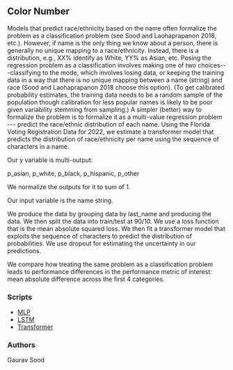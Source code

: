 ## Color Number

Models that predict race/ethnicity based on the name often formalize the problem as a classification problem (see Sood and Laohaprapanon 2018, etc.). However, if name is the only thing we know about a person, there is generally no unique mapping to a race/ethnicity. Instead, there is a distribution, e.g., XX% identify as White, YY% as Asian, etc. Posing the regression problem as a classification involves making one of two choices---classifying to the mode, which involves losing data, or keeping the training data in a way that there is no unique mapping between a name (string) and race (Sood and Laohaprapanon 2018 choose this option). (To get calibrated probability estimates, the training data needs to be a random sample of the population though calibration for less popular names is likely to be poor given variability stemming from sampling.) A simpler (better) way to formalize the problem is to formalize it as a multi-value regression problem --- predict the race/ethnic distribution of each name. Using the Florida Voting Registration Data for 2022, we estimate a transformer model that predicts the distribution of race/ethnicity per name using the sequence of characters in a name.

Our y variable is multi-output:

p_asian, p_white, p_black, p_hispanic, p_other

We normalize the outputs for it to sum of 1.

Our input variable is the name string. 

We produce the data by grouping data by last_name and producing the data. We then split the data into train/test at 90/10. We use a loss function that is the mean absolute squared loss. We then fit a transformer model that exploits the sequence of characters to predict the distribution of probabilities. We use dropout for estimating the uncertainty in our predictions.

We compare how treating the same problem as a classification problem leads to performance differences in the performance metric of interest: mean absolute difference across the first 4 categories.

### Scripts

* [MLP](notebooks/multioutput_regressor_lastname_mlp.ipynb)
* [LSTM](notebooks/multioutput_regressor_lastname_lstm.ipynb)
* [Transformer](notebooks/multioutput_regressor_lastname_transformer.ipynb)

### Authors

Gaurav Sood
